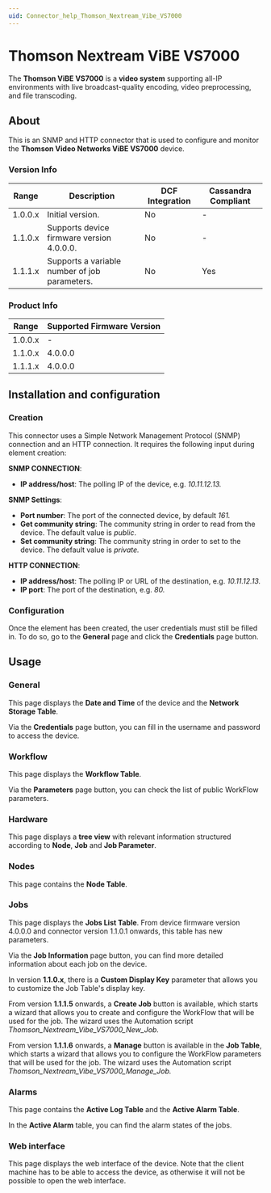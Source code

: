 ```yaml
---
uid: Connector_help_Thomson_Nextream_Vibe_VS7000
---
```


# Thomson Nextream ViBE VS7000

The **Thomson ViBE VS7000** is a **video system** supporting all-IP environments with live broadcast-quality encoding, video preprocessing, and file transcoding.

## About

This is an SNMP and HTTP connector that is used to configure and monitor the **Thomson Video Networks ViBE VS7000** device.

### Version Info

| **Range** | **Description**                               | **DCF Integration** | **Cassandra Compliant** |
|------------------|-----------------------------------------------|---------------------|-------------------------|
| 1.0.0.x          | Initial version.                              | No                  | -                       |
| 1.1.0.x          | Supports device firmware version 4.0.0.0.     | No                  | -                       |
| 1.1.1.x          | Supports a variable number of job parameters. | No                  | Yes                     |

### Product Info

| Range | Supported Firmware Version |
|------------------|-----------------------------|
| 1.0.0.x          | -                           |
| 1.1.0.x          | 4.0.0.0                     |
| 1.1.1.x          | 4.0.0.0                     |

## Installation and configuration

### Creation

This connector uses a Simple Network Management Protocol (SNMP) connection and an HTTP connection. It requires the following input during element creation:

**SNMP CONNECTION**:

- **IP address/host**: The polling IP of the device, e.g. *10.11.12.13.*

**SNMP Settings**:

- **Port number**: The port of the connected device, by default *161.*
- **Get community string**: The community string in order to read from the device. The default value is *public*.
- **Set community string**: The community string in order to set to the device. The default value is *private.*

**HTTP CONNECTION**:

- **IP address/host**: The polling IP or URL of the destination, e.g. *10.11.12.13.*
- **IP port**: The port of the destination, e.g. *80.*

### Configuration

Once the element has been created, the user credentials must still be filled in. To do so, go to the **General** page and click the **Credentials** page button.

## Usage

### General

This page displays the **Date and Time** of the device and the **Network Storage Table**.

Via the **Credentials** page button, you can fill in the username and password to access the device.

### Workflow

This page displays the **Workflow Table**.

Via the **Parameters** page button, you can check the list of public WorkFlow parameters.

### Hardware

This page displays a **tree view** with relevant information structured according to **Node**, **Job** and **Job Parameter**.

### Nodes

This page contains the **Node Table**.

### Jobs

This page displays the **Jobs List Table**.
From device firmware version 4.0.0.0 and connector version 1.1.0.1 onwards, this table has new parameters.

Via the **Job Information** page button, you can find more detailed information about each job on the device.

In version **1.1.0.x**, there is a **Custom Display Key** parameter that allows you to customize the Job Table's display key.

From version **1.1.1.5** onwards, a **Create Job** button is available, which starts a wizard that allows you to create and configure the WorkFlow that will be used for the job. The wizard uses the Automation script *Thomson_Nextream_Vibe_VS7000_New_Job.*

From version **1.1.1.6** onwards, a **Manage** button is available in the **Job Table**, which starts a wizard that allows you to configure the WorkFlow parameters that will be used for the job. The wizard uses the Automation script *Thomson_Nextream_Vibe_VS7000_Manage_Job.*

### Alarms

This page contains the **Active Log Table** and the **Active Alarm Table**.

In the **Active Alarm** table, you can find the alarm states of the jobs.

### Web interface

This page displays the web interface of the device. Note that the client machine has to be able to access the device, as otherwise it will not be possible to open the web interface.
